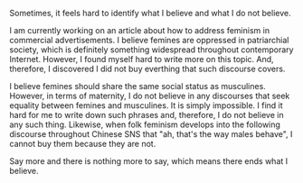 Sometimes, it feels hard to identify what I believe and what I do not believe. 

I am currently working on an article about how to address feminism in commercial advertisements. I believe femines are oppressed in patriarchial society, which is definitely something widespread throughout contemporary Internet. However, I found myself hard to write more on this topic. And, therefore, I discovered I did not buy everthing that such discourse covers.

I believe femines should share the same social status as musculines. However, in terms of maternity, I do not believe in any discourses that seek equality between femines and musculines. It is simply impossible. I find it hard for me to write down such phrases and, therefore, I do not believe in any such thing. Likewise, when folk feminism develops into the following discourse throughout Chinese SNS that "ah, that's the way males behave", I cannot buy them because they are not.

Say more and there is nothing more to say, which means there ends what I believe.
